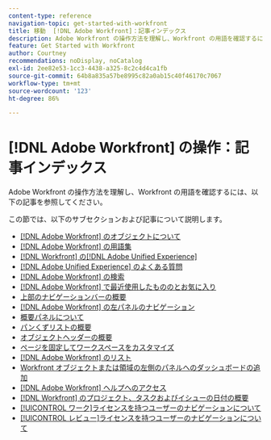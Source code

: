 ```yaml
---
content-type: reference
navigation-topic: get-started-with-workfront
title: 移動  [!DNL Adobe Workfront]：記事インデックス
description: Adobe Workfront の操作方法を理解し、Workfront の用語を確認するには、以下の記事を参照してください。
feature: Get Started with Workfront
author: Courtney
recommendations: noDisplay, noCatalog
exl-id: 2ee82e53-1cc3-4438-a325-8c2c4d4ca1fb
source-git-commit: 64b8a835a57be8995c82a0ab15c40f46170c7067
workflow-type: tm+mt
source-wordcount: '123'
ht-degree: 86%

---
```


# [!DNL Adobe Workfront] の操作：記事インデックス

<!-- Audited: 12/2023 -->

Adobe Workfront の操作方法を理解し、Workfront の用語を確認するには、以下の記事を参照してください。

この節では、以下のサブセクションおよび記事について説明します。

* [&#x200B; [!DNL Adobe Workfront] のオブジェクトについて](../../workfront-basics/navigate-workfront/workfront-navigation/understand-objects.md)
* [&#x200B; [!DNL Adobe Workfront]  の用語集](../../workfront-basics/navigate-workfront/workfront-navigation/workfront-terminology-glossary.md)
* [&#x200B; [!DNL Workfront] の[!DNL Adobe Unified Experience]](/help/quicksilver/workfront-basics/navigate-workfront/workfront-navigation/adobe-unified-experience.md)
* [[!DNL Adobe Unified Experience] のよくある質問](/help/quicksilver/workfront-basics/navigate-workfront/workfront-navigation/unified-experience-faq.md)
* [[!DNL Adobe Workfront] の検索](../../workfront-basics/navigate-workfront/search/search.md)
* [&#x200B; [!DNL Adobe Workfront] で最近使用したもののとお気に入り](../../workfront-basics/navigate-workfront/recent-and-favorites/recent-and-favorites.md)
* [上部のナビゲーションバーの概要](../../workfront-basics/the-new-workfront-experience/global-navigation-overview.md)
* [&#x200B; [!DNL Adobe Workfront] の左パネルのナビゲーション](../../workfront-basics/the-new-workfront-experience/simplified-left-navigation.md)
* [概要パネルについて](../../workfront-basics/the-new-workfront-experience/summary-overview.md)
* [パンくずリストの概要](../../workfront-basics/the-new-workfront-experience/breadcrumb-overview.md)
* [オブジェクトヘッダーの概要](../../workfront-basics/the-new-workfront-experience/new-object-headers.md)
* [ページを固定してワークスペースをカスタマイズ](../../workfront-basics/the-new-workfront-experience/pin-pages.md)
* [&#x200B; [!DNL Adobe Workfront] のリスト](../../workfront-basics/navigate-workfront/use-lists/lists.md)
* [Workfront オブジェクトまたは領域の左側のパネルへのダッシュボードの追加](/help/quicksilver/workfront-basics/manage-your-account-and-profile/configuring-your-user-profile/create-custom-tabs.md)
* [&#x200B; [!DNL Adobe Workfront]  ヘルプへのアクセス](../../workfront-basics/navigate-workfront/workfront-navigation/access-workfront-help.md)
* [&#x200B; [!DNL Workfront] のプロジェクト、タスクおよびイシューの日付の概要](../../workfront-basics/navigate-workfront/workfront-navigation/definitions-pti-dates.md)
* [[!UICONTROL ワーク]ライセンスを持つユーザーのナビゲーションについて](../../workfront-basics/navigate-workfront/workfront-navigation/worker-global-navigation-bar.md)
* [[!UICONTROL レビュー]ライセンスを持つユーザーのナビゲーションについて](../../workfront-basics/navigate-workfront/workfront-navigation/reviewer-global-navigation-bar.md)

